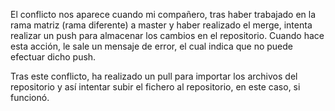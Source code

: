   El conflicto nos aparece cuando mi compañero, tras haber trabajado en la rama matriz (rama diferente) a master y haber realizado el merge, intenta realizar un push para almacenar los cambios en el repositorio. Cuando hace esta acción, le sale un mensaje de error, el cual indica que no puede efectuar dicho push. 

  Tras este conflicto, ha realizado un pull para importar los archivos del repositorio y así intentar subir el fichero al repositorio, en este caso, si funcionó.
